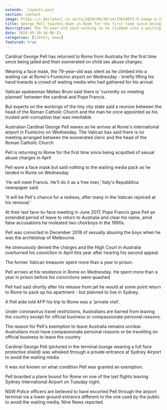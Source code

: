 ```yaml
---
extends: _layouts.post
section: content
image: https://i.dailymail.co.uk/1s/2020/09/30/14/33814072-0-image-a-15_1601473244753.jpg 
title: George Pell touches down in Rome for the first time since being acquitted of child abuse charges 
description: The 79-year-old said nothing as he climbed into a waiting car at Romes Fiumicino airport on Wednesday - briefly lifting his hand towards a crowd of waiting media who had gathered for his arrival. 
date: 2020-09-30-16-06-13 
categories: [latest, news] 
featured: true 
--- 
```

Cardinal George Pell has returned to Rome from Australia for the first time since being jailed and then exonerated on child sex abuse charges.

Wearing a face mask, the 79-year-old was silent as he climbed into a waiting car at Rome's Fiumicino airport on Wednesday - briefly lifting his hand towards a crowd of waiting media who had gathered for his arrival.

Vatican spokesman Matteo Bruni said there is 'currently no meeting planned' between the cardinal and Pope Francis.

But experts on the workings of the tiny city state said a reunion between the head of the Roman Catholic Church and the man he once appointed as his trusted anti-corruption tsar was inevitable.

Australian Cardinal George Pell waves as he arrives at Rome's international airport in Fiumicino on Wednesday. The Vatican has said there is no meeting arranged between the exonerated cleric and the head of the Roman Catholic Church

Pell is returning to Rome for the first time since being acquitted of sexual abuse charges in April

Pell wore a face mask but said nothing to the waiting media pack as he landed in Rome on Wednesday

'He will meet Francis. He'll do it as a free man,' Italy's Repubblica newspaper said.

'It will be Pell's chance for a redress, after many in the Vatican rejoiced at his removal.'

At their last face-to-face meeting in June 2017, Pope Francis gave Pell an extended period of leave to return to Australia and clear his name, amid false accusations he molested two choirboys in the 1990s.

Pell was convicted in December 2018 of sexually abusing the boys when he was the archbishop of Melbourne.

He strenuously denied the charges and the High Court in Australia overturned his conviction in April this year after hearing his second appeal.

The former Vatican treasurer spent more than a year in prison.

Pell arrives at his residence in Rome on Wednesday. He spent more than a year in prison before his convictions were quashed

Pell had said shortly after his release from jail he would at some point return to Rome to pack up his apartment - but planned to live in Sydney. 

A Pell aide told AFP his trip to Rome was a 'private visit'.

Under coronavirus travel restrictions, Australians are barred from leaving the country except for official business or compassionate personal reasons.

The reason for Pell's exemption to leave Australia remains unclear. Australians must have compassionate personal reasons or be travelling on official business to leave the country

Cardinal George Pell (pictured in the terminal lounge wearing a full face protective shield) was whisked through a private entrance at Sydney Airport to avoid the waiting media

It was not known on what condition Pell was granted an exemption.

Pell boarded a plane bound for Rome on one of the last flights leaving Sydney International Airport on Tuesday night. 

 NSW Police officers are believed to have escorted Pell through the airport terminal via a lower ground entrance different to the one used by the public to avoid the waiting media, Nine News reported.  

